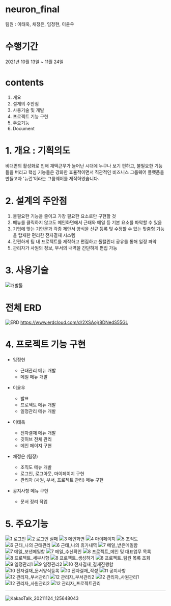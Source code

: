 # neuron_final
팀원 : 이태욱, 채정은, 임정현, 이윤우
# 수행기간
2021년 10월 13일 ~ 11월 24일
# contents
1. 개요
2. 설계의 주안점
3. 사용기술 및 개발
4. 프로젝트 기능 구현
5. 주요기능
6. Document
# 1. 개요 : 기획의도
비대면의 활성화로 인해 재택근무가 늘어난 시대에 누구나 보기 편하고, 불필요한 기능들을 버리고 핵심 기능들은 강화한 효율적이면서 직관적인 비즈니스 그룹웨어 플랫폼을 만들고자 '뉴런'이라는 그룹웨어를 제작하였습니다.
# 2. 설계의 주안점
1. 불필요한 기능을 줄이고 가장 필요한 요소로만 구현할 것 
2. 메뉴를 클릭하지 않고도 메인화면에서 근태와 메일 등 기본 요소를 파악할 수 있음 
3. 기업에 맞는 기안문과 각종 제안서 양식을 신규 등록 및 수정할 수 있는 맞춤형 기능을 탑재한 편리한 전자결재 시스템 
4. 간편하게 팀 내 프로젝트를 제작하고 편집하고 풀캘린더 공유를 통해 일정 파악
5. 관리자가 사원의 정보, 부서의 내역을 간단하게 편집 가능
# 3. 사용기술
![개발툴](https://user-images.githubusercontent.com/83701856/143183027-423585f2-d7ae-4f68-81e5-1a11c464c082.png)
# 전체 ERD
![ERD](https://user-images.githubusercontent.com/83701856/143183483-3c5da9b8-cf27-4f63-883f-5204440270a8.PNG)
https://www.erdcloud.com/d/2XSAojr8DNedS55GL
# 4. 프로젝트 기능 구현  
+ 임정현
  + 근태관리 메뉴 개발
  + 메일 메뉴 개발

+ 이윤우
  + 발표
  + 프로젝트 메뉴 개발
  + 일정관리 메뉴 개발

+ 이태욱
  + 전자결재 메뉴 개발
  + 깃허브 전체 관리
  + 메인 페이지 구현

+ 채정은 (팀장)
  + 조직도 메뉴 개발
  + 로그인, 로그아웃, 마이페이지 구현
  + 관리자 (사원, 부서, 프로젝트 관리) 메뉴 구현
+ 공지사항 메뉴 구현
  + 문서 정리 작업
# 5. 주요기능
![1  로그인](https://user-images.githubusercontent.com/83701856/143183691-36de64d2-edf5-49ff-9144-5d19270701df.png)
![2  로그인 실패](https://user-images.githubusercontent.com/83701856/143183730-370197cb-8624-4385-989d-60844e8d8242.png)
![3  메인화면](https://user-images.githubusercontent.com/83701856/143183735-84c494f8-651a-4311-ad47-794dc1bf2990.png)
![4  마이페이지](https://user-images.githubusercontent.com/83701856/143183738-0253a4bb-c366-4d41-aac9-d80a97e60ac2.png)
![5  조직도](https://user-images.githubusercontent.com/83701856/143183718-7962dbc1-822e-4f8f-b01a-2384db10ac1a.png)
![6  근태_나의 근태관리](https://user-images.githubusercontent.com/83701856/143183780-7fd2c217-c6da-4a66-aebd-1e11af4415d5.png)
![6 근태_나의 휴가내역](https://user-images.githubusercontent.com/83701856/143183791-cfbc08e8-5991-4898-9837-e2e05ed42572.png)
![7 메일_받은메일함](https://user-images.githubusercontent.com/83701856/143183799-0bee394e-329c-4ba8-b89d-782f6d38e1ba.png)
![7 메일_보낸메일함](https://user-images.githubusercontent.com/83701856/143183806-aa68d7b3-2bcb-49c4-a1b2-69593de39c3b.png)
![7 메일_수신확인](https://user-images.githubusercontent.com/83701856/143183817-96d8dc90-c395-4ff9-9cf3-c2953ecb77e4.png)
![8  프로젝트_메인 및 대표업무 목록](https://user-images.githubusercontent.com/83701856/143183822-538148c2-116d-4627-9768-160720da5695.png)
![8  프로젝트_세부사항](https://user-images.githubusercontent.com/83701856/143183835-f2d5c139-9e13-48f7-8e57-3da3fc32b489.png)
![8 프로젝트_생성하기](https://user-images.githubusercontent.com/83701856/143183857-56ed5449-f3dc-4594-9efc-02ffd151745a.png)
![8 프로젝트_팀원 목록 조회](https://user-images.githubusercontent.com/83701856/143183860-9b08f39b-cecb-45c9-92f2-a0b455097ed2.png)
![9 일정관리1](https://user-images.githubusercontent.com/83701856/143183866-4eabf738-0249-404f-834e-73530e688eaf.png)
![9 일정관리2](https://user-images.githubusercontent.com/83701856/143183870-514d3327-3221-4f9a-87a8-2d4bcd271360.png)
![10 전자결재_결재진행함](https://user-images.githubusercontent.com/83701856/143183881-6a160f85-5546-402d-8018-9d84d1124cbe.png)
![10 전자결재_문서양식등록](https://user-images.githubusercontent.com/83701856/143183886-a387f187-145f-45ac-9008-ea85df8db354.png)
![10 전자결재_작성](https://user-images.githubusercontent.com/83701856/143183893-fc3e62c4-46ee-4180-9cdd-c394522f42d4.png)
![11 공지사항](https://user-images.githubusercontent.com/83701856/143183903-6d369b3d-8db6-4408-ad2f-73be0715a12c.png)
![12 관리자_부서관리1](https://user-images.githubusercontent.com/83701856/143183908-dca95d64-3e42-49a7-9175-f5f3284459b4.png)
![12 관리자_부서관리2](https://user-images.githubusercontent.com/83701856/143183914-e64a55c1-8461-47e5-9054-d9aa82296860.png)
![12 관리자_사원관리1](https://user-images.githubusercontent.com/83701856/143183923-b83a2ff7-343f-42d4-ad14-3ffbf103e86c.png)
![12 관리자_사원관리2](https://user-images.githubusercontent.com/83701856/143183931-7d89a166-f333-431c-bc25-263714bf9632.png)
![12 관리자_프로젝트관리](https://user-images.githubusercontent.com/83701856/143183937-a53d7cde-619e-4589-a353-38edf7c47119.png)

------------
![KakaoTalk_20211124_125648043](https://user-images.githubusercontent.com/83701856/143183943-f1da55e5-8a67-4d17-af2f-ab9c42117d73.png)


